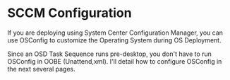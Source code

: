 # SCCM Configuration

If you are deploying using System Center Configuration Manager, you can use OSConfig to customize the Operating System during OS Deployment.

Since an OSD Task Sequence runs pre-desktop, you don't have to run OSConfig in OOBE \(Unattend,xml\). I'll detail how to configure OSConfig in the next several pages.

